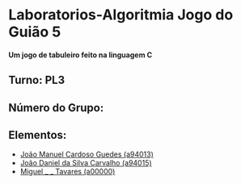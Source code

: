 # Laboratorios-Algoritmia Jogo do Guião 5
#### Um jogo de tabuleiro feito na linguagem C 

## Turno: PL3
## Número do Grupo:
## Elementos: 
  * [João Manuel Cardoso Guedes (a94013)](https://github.com/FrancesinhaMan)
  * [João Daniel da Silva Carvalho (a94015)](https://github.com/joodanic)
  * [Miguel _ _ Tavares (a00000)]()


